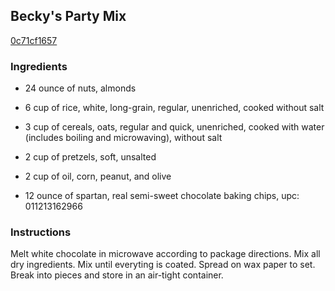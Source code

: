 ## Becky's Party Mix

[0c71cf1657](http://www.food.com/recipe/beckys-party-mix-203737)

### Ingredients

 - 24 ounce of nuts, almonds

 - 6 cup of rice, white, long-grain, regular, unenriched, cooked without salt

 - 3 cup of cereals, oats, regular and quick, unenriched, cooked with water (includes boiling and microwaving), without salt

 - 2 cup of pretzels, soft, unsalted

 - 2 cup of oil, corn, peanut, and olive

 - 12 ounce of spartan, real semi-sweet chocolate baking chips, upc: 011213162966

### Instructions

Melt white chocolate in microwave according to package directions. Mix all dry ingredients. Mix until everyting is coated. Spread on wax paper to set. Break into pieces and store in an air-tight container.